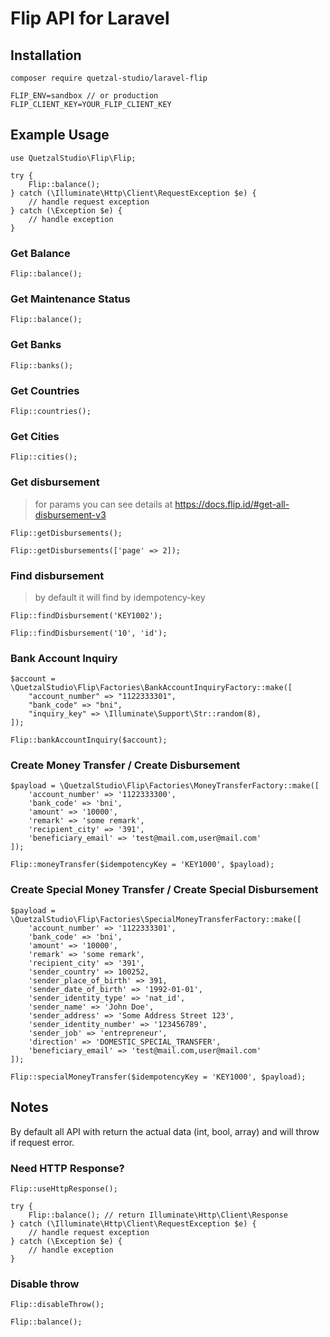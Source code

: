 # Flip API for Laravel

## Installation
```
composer require quetzal-studio/laravel-flip
```

```
FLIP_ENV=sandbox // or production
FLIP_CLIENT_KEY=YOUR_FLIP_CLIENT_KEY
```

## Example Usage
```
use QuetzalStudio\Flip\Flip;

try {
    Flip::balance();
} catch (\Illuminate\Http\Client\RequestException $e) {
    // handle request exception
} catch (\Exception $e) {
    // handle exception
}
```

### Get Balance
```
Flip::balance();
```

### Get Maintenance Status
```
Flip::balance();
```

### Get Banks
```
Flip::banks();
```

### Get Countries
```
Flip::countries();
```

### Get Cities
```
Flip::cities();
```

### Get disbursement
> for params you can see details at https://docs.flip.id/#get-all-disbursement-v3
```
Flip::getDisbursements();

Flip::getDisbursements(['page' => 2]);
```

### Find disbursement
> by default it will find by idempotency-key
```
Flip::findDisbursement('KEY1002');

Flip::findDisbursement('10', 'id');
```

### Bank Account Inquiry
```
$account = \QuetzalStudio\Flip\Factories\BankAccountInquiryFactory::make([
    "account_number" => "1122333301",
    "bank_code" => "bni",
    "inquiry_key" => \Illuminate\Support\Str::random(8),
]);

Flip::bankAccountInquiry($account);
```

### Create Money Transfer / Create Disbursement
```
$payload = \QuetzalStudio\Flip\Factories\MoneyTransferFactory::make([
    'account_number' => '1122333300',
    'bank_code' => 'bni',
    'amount' => '10000',
    'remark' => 'some remark',
    'recipient_city' => '391',
    'beneficiary_email' => 'test@mail.com,user@mail.com'
]);

Flip::moneyTransfer($idempotencyKey = 'KEY1000', $payload);
```

### Create Special Money Transfer / Create Special Disbursement
```
$payload = \QuetzalStudio\Flip\Factories\SpecialMoneyTransferFactory::make([
    'account_number' => '1122333301',
    'bank_code' => 'bni',
    'amount' => '10000',
    'remark' => 'some remark',
    'recipient_city' => '391',
    'sender_country' => 100252,
    'sender_place_of_birth' => 391,
    'sender_date_of_birth' => '1992-01-01',
    'sender_identity_type' => 'nat_id',
    'sender_name' => 'John Doe',
    'sender_address' => 'Some Address Street 123',
    'sender_identity_number' => '123456789',
    'sender_job' => 'entrepreneur',
    'direction' => 'DOMESTIC_SPECIAL_TRANSFER',
    'beneficiary_email' => 'test@mail.com,user@mail.com'
]);

Flip::specialMoneyTransfer($idempotencyKey = 'KEY1000', $payload);
```

## Notes
By default all API with return the actual data (int, bool, array) and will throw if request error.

### Need HTTP Response?
```
Flip::useHttpResponse();

try {
    Flip::balance(); // return Illuminate\Http\Client\Response
} catch (\Illuminate\Http\Client\RequestException $e) {
    // handle request exception
} catch (\Exception $e) {
    // handle exception
}
```

### Disable throw
```
Flip::disableThrow();

Flip::balance();
```